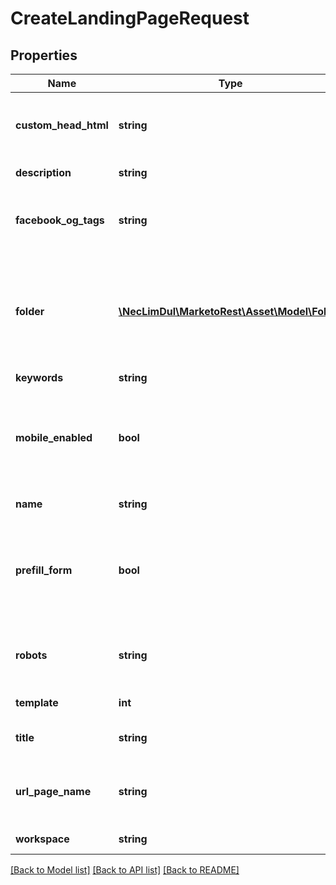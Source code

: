 # CreateLandingPageRequest

## Properties

Name | Type | Description | Notes
------------ | ------------- | ------------- | -------------
**custom_head_html** | **string** | Any custom HTML to embed in the &lt;head&gt; tag of the page | [optional] 
**description** | **string** | Description of the asset | [optional] 
**facebook_og_tags** | **string** | Any OpenGraph meta tags to apply to the page | [optional] 
**folder** | [**\NecLimDul\MarketoRest\Asset\Model\Folder**](Folder.md) | JSON representation of parent folder, with members &#39;id&#39;, and &#39;type&#39; which may be &#39;Folder&#39; or &#39;Program&#39; | 
**keywords** | **string** |  | [optional] 
**mobile_enabled** | **bool** | Whether the page has mobile viewing enabled.  Free-form pages only.  Default false | [optional] 
**name** | **string** | Name of the landing page | 
**prefill_form** | **bool** | Boolean to toggle whether forms embedded in the page will prefill.  Default false | [optional] 
**robots** | **string** | Robots directives to apply to the pages meta tags | [optional] 
**template** | **int** | Id of the template used | 
**title** | **string** | Title element of the landing page | [optional] 
**url_page_name** | **string** | URL path of the page.  Derived from the name field if unset | [optional] 
**workspace** | **string** | Name of the workspace | [optional] 

[[Back to Model list]](../README.md#documentation-for-models) [[Back to API list]](../README.md#documentation-for-api-endpoints) [[Back to README]](../README.md)
